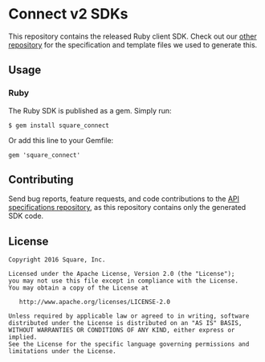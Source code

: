 Connect v2 SDKs
===============

This repository contains the released Ruby client SDK. Check out our [other
repository](https://github.com/square/connect-api-specification) for the
specification and template files we used to generate this.

Usage
-----

### Ruby

The Ruby SDK is published as a gem. Simply run:

```
$ gem install square_connect
```

Or add this line to your Gemfile:

```
gem 'square_connect'
```

Contributing
------------

Send bug reports, feature requests, and code contributions to the [API
specifications repository](https://github.com/square/connect-api-specification),
as this repository contains only the generated SDK code.

License
-------

```
Copyright 2016 Square, Inc.

Licensed under the Apache License, Version 2.0 (the "License");
you may not use this file except in compliance with the License.
You may obtain a copy of the License at

   http://www.apache.org/licenses/LICENSE-2.0

Unless required by applicable law or agreed to in writing, software
distributed under the License is distributed on an "AS IS" BASIS,
WITHOUT WARRANTIES OR CONDITIONS OF ANY KIND, either express or implied.
See the License for the specific language governing permissions and
limitations under the License.
```
